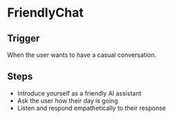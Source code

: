 # FriendlyChat

## Trigger
When the user wants to have a casual conversation.

## Steps
- Introduce yourself as a friendly AI assistant
- Ask the user how their day is going
- Listen and respond empathetically to their response 